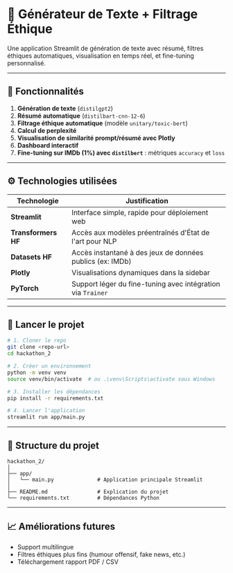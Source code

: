
# 🧠 Générateur de Texte + Filtrage Éthique

Une application Streamlit de génération de texte avec résumé, filtres éthiques automatiques, visualisation en temps réel, et fine-tuning personnalisé.

---

## 🔧 Fonctionnalités

1. **Génération de texte** (`distilgpt2`)
2. **Résumé automatique** (`distilbart-cnn-12-6`)
3. **Filtrage éthique automatique** (modèle `unitary/toxic-bert`)
4. **Calcul de perplexité**
5. **Visualisation de similarité prompt/résumé avec Plotly**
6. **Dashboard interactif**
7. **Fine-tuning sur IMDb (1%) avec `distilbert`** : métriques `accuracy` et `loss`

---

## ⚙️ Technologies utilisées

| Technologie         | Justification                                                                 |
|---------------------|--------------------------------------------------------------------------------|
| **Streamlit**       | Interface simple, rapide pour déploiement web                                 |
| **Transformers HF** | Accès aux modèles préentraînés d'État de l'art pour NLP                       |
| **Datasets HF**     | Accès instantané à des jeux de données publics (ex: IMDb)                     |
| **Plotly**          | Visualisations dynamiques dans la sidebar                                     |
| **PyTorch**         | Support léger du fine-tuning avec intégration via `Trainer`                   |

---

## 🚀 Lancer le projet

```bash
# 1. Cloner le repo
git clone <repo-url>
cd hackathon_2

# 2. Créer un environnement
python -m venv venv
source venv/bin/activate  # ou .\venv\Scripts\activate sous Windows

# 3. Installer les dépendances
pip install -r requirements.txt

# 4. Lancer l'application
streamlit run app/main.py
```

---

## 📂 Structure du projet

```
hackathon_2/
│
├── app/
│   └── main.py              # Application principale Streamlit
│
├── README.md                # Explication du projet
└── requirements.txt         # Dépendances Python
```

---

## 📈 Améliorations futures

- Support multilingue
- Filtres éthiques plus fins (humour offensif, fake news, etc.)
- Téléchargement rapport PDF / CSV
